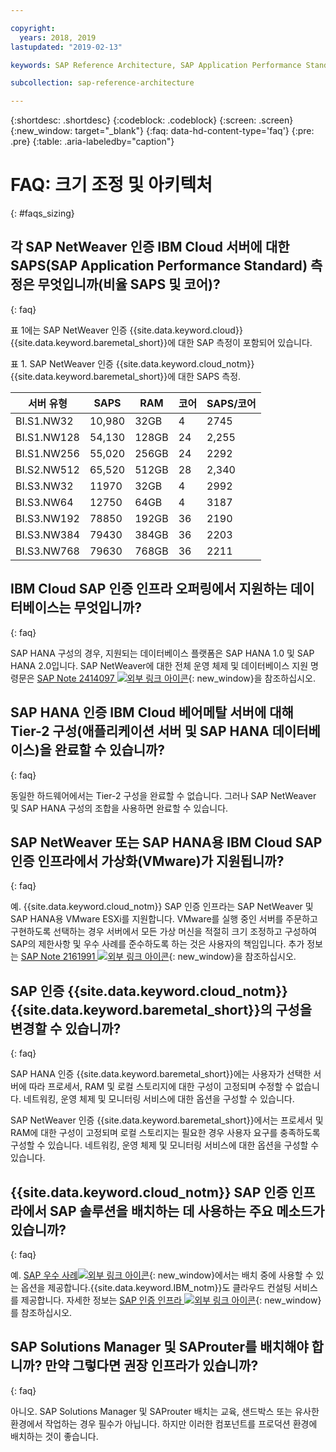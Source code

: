 ```yaml
---

copyright:
  years: 2018, 2019
lastupdated: "2019-02-13"

keywords: SAP Reference Architecture, SAP Application Performance Standard, SAPS, application servers, database, SAProuter

subcollection: sap-reference-architecture

---
```


{:shortdesc: .shortdesc}
{:codeblock: .codeblock}
{:screen: .screen}
{:new_window: target="_blank"}
{:faq: data-hd-content-type='faq'}
{:pre: .pre}
{:table: .aria-labeledby="caption"}

# FAQ: 크기 조정 및 아키텍처
{: #faqs_sizing}

## 각 SAP NetWeaver 인증 IBM Cloud 서버에 대한 SAPS(SAP Application Performance Standard) 측정은 무엇입니까(비율 SAPS 및 코어)?
{: faq}

표 1에는 SAP NetWeaver 인증 {{site.data.keyword.cloud}} {{site.data.keyword.baremetal_short}}에 대한 SAP 측정이 포함되어 있습니다.

표 1. SAP NetWeaver 인증 {{site.data.keyword.cloud_notm}} {{site.data.keyword.baremetal_short}}에 대한 SAPS 측정.

|**서버 유형** |**SAPS** |**RAM** |**코어** |**SAPS/코어** |
| --- | --- | --- | --- | --- |
|BI.S1.NW32 |10,980 |32GB |4 | 2745 |
|BI.S1.NW128 |54,130 |128GB |24 |2,255 |
|BI.S1.NW256 |55,020 |256GB |24 | 2292 |
|BI.S2.NW512 |65,520 |512GB |28 |2,340 |
| BI.S3.NW32 | 11970 |32GB |4 | 2992 |
| BI.S3.NW64 | 12750 | 64GB |4 | 3187 |
| BI.S3.NW192 | 78850 | 192GB | 36 | 2190 |
| BI.S3.NW384 | 79430 | 384GB | 36 | 2203 |
| BI.S3.NW768 | 79630 | 768GB | 36 | 2211 |

## IBM Cloud SAP 인증 인프라 오퍼링에서 지원하는 데이터베이스는 무엇입니까?
{: faq}

SAP HANA 구성의 경우, 지원되는 데이터베이스 플랫폼은 SAP HANA 1.0 및 SAP HANA 2.0입니다. SAP NetWeaver에 대한 전체 운영 체제 및 데이터베이스 지원 명령문은 [SAP Note 2414097 ![외부 링크 아이콘](../../icons/launch-glyph.svg "외부 링크 아이콘")](https://launchpad.support.sap.com/#/notes/2414097){: new_window}을 참조하십시오.

## SAP HANA 인증 IBM Cloud 베어메탈 서버에 대해 Tier-2 구성(애플리케이션 서버 및 SAP HANA 데이터베이스)을 완료할 수 있습니까?
{: faq}

동일한 하드웨어에서는 Tier-2 구성을 완료할 수 없습니다. 그러나 SAP NetWeaver 및 SAP HANA 구성의 조합을 사용하면 완료할 수 있습니다.

## SAP NetWeaver 또는 SAP HANA용 IBM Cloud SAP 인증 인프라에서 가상화(VMware)가 지원됩니까?
{: faq}

예. {{site.data.keyword.cloud_notm}} SAP 인증 인프라는 SAP NetWeaver 및 SAP HANA용 VMware ESXi를 지원합니다. VMware를 실행 중인 서버를 주문하고 구현하도록 선택하는 경우 서버에서 모든 가상 머신을 적절히 크기 조정하고 구성하여 SAP의 제한사항 및 우수 사례를 준수하도록 하는 것은 사용자의 책임입니다. 추가 정보는 [SAP Note 2161991 ![외부 링크 아이콘](../../icons/launch-glyph.svg "외부 링크 아이콘")](https://launchpad.support.sap.com/#/notes/2161991){: new_window}을 참조하십시오.

## SAP 인증 {{site.data.keyword.cloud_notm}} {{site.data.keyword.baremetal_short}}의 구성을 변경할 수 있습니까?
{: faq}

SAP HANA 인증 {{site.data.keyword.baremetal_short}}에는 사용자가 선택한 서버에 따라 프로세서, RAM 및 로컬 스토리지에 대한 구성이 고정되며 수정할 수 없습니다. 네트워킹, 운영 체제 및 모니터링 서비스에 대한 옵션을 구성할 수 있습니다.

SAP NetWeaver 인증 {{site.data.keyword.baremetal_short}}에서는 프로세서 및 RAM에 대한 구성이 고정되며 로컬 스토리지는 필요한 경우 사용자 요구를 충족하도록 구성할 수 있습니다. 네트워킹, 운영 체제 및 모니터링 서비스에 대한 옵션을 구성할 수 있습니다.

## {{site.data.keyword.cloud_notm}} SAP 인증 인프라에서 SAP 솔루션을 배치하는 데 사용하는 주요 메소드가 있습니까? 
{: faq}

예. [SAP 우수 사례![외부 링크 아이콘](../../icons/launch-glyph.svg "외부 링크 아이콘")](https://help.sap.com/viewer/p/SAP_Best_Practices){: new_window}에서는 배치 중에 사용할 수 있는 옵션을 제공합니다.{{site.data.keyword.IBM_notm}}도 클라우드 컨설팅 서비스를 제공합니다. 자세한 정보는 [SAP 인증 인프라 ![외부 링크 아이콘](../../icons/launch-glyph.svg "외부 링크 아이콘")](https://www.ibm.com/cloud/sap/certified-infrastructure){: new_window}를 참조하십시오.

## SAP Solutions Manager 및 SAProuter를 배치해야 합니까? 만약 그렇다면 권장 인프라가 있습니까?
{: faq}

아니오. SAP Solutions Manager 및 SAProuter 배치는 교육, 샌드박스 또는 유사한 환경에서 작업하는 경우 필수가 아닙니다. 하지만 이러한 컴포넌트를 프로덕션 환경에 배치하는 것이 좋습니다.
